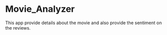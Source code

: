 # Movie_Analyzer
This app provide details about the movie and also provide the sentiment on the reviews. 

